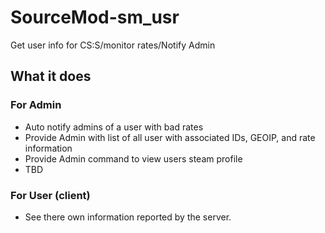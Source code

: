 # SourceMod-sm_usr
Get user info for CS:S/monitor rates/Notify Admin

## What it does
### For Admin
- Auto notify admins of a user with bad rates
- Provide Admin with list of all user with associated IDs, GEOIP, and rate information
- Provide Admin command to view users steam profile
- TBD
### For User (client)
- See there own information reported by the server.
